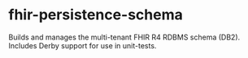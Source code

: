# fhir-persistence-schema

Builds and manages the multi-tenant FHIR R4 RDBMS schema (DB2). Includes Derby support for use in unit-tests.
